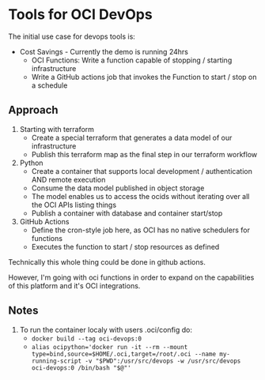 # Tools for OCI DevOps

The initial use case for devops tools is:

- Cost Savings - Currently the demo is running 24hrs
    - OCI Functions: Write a function capable of stopping / starting infrastructure
    - Write a GitHub actions job that invokes the Function to start / stop on a schedule

## Approach

1. Starting with terraform
    - Create a special terraform that generates a data model of our infrastructure
    - Publish this terraform map as the final step in our terraform workflow
1. Python
    - Create a container that supports local development / authentication AND remote execution
    - Consume the data model published in object storage
    - The model enables us to access the ocids without iterating over all the OCI APIs listing things
    - Publish a container with database and container start/stop
1. GitHub Actions
    - Define the cron-style job here, as OCI has no native schedulers for functions
    - Executes the function to start / stop resources as defined

Technically this whole thing could be done in github actions.

However, I'm going with oci functions in order to expand on the capabilities of this platform and it's OCI integrations.

## Notes

1. To run the container localy with users .oci/config do:
    - ```docker build --tag oci-devops:0``` 
    - ```alias ocipython='docker run -it --rm --mount type=bind,source=$HOME/.oci,target=/root/.oci --name my-running-script -v "$PWD":/usr/src/devops -w /usr/src/devops oci-devops:0 /bin/bash "$@"'```